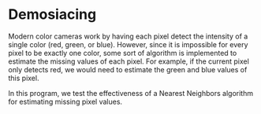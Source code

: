 # Demosiacing

Modern color cameras work by having each pixel detect the intensity of a single color (red, green, or blue). However, since it is impossible for every pixel to be exactly one color, some sort of algorithm is implemented to estimate the missing values of each pixel. For example, if the current pixel only detects red, we would need to estimate the green and blue values of this pixel.

In this program, we test the effectiveness of a Nearest Neighbors algorithm for estimating missing pixel values.
